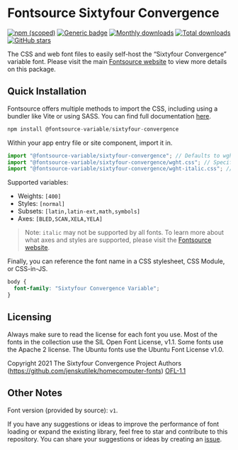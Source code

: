 # Fontsource Sixtyfour Convergence

[![npm (scoped)](https://img.shields.io/npm/v/@fontsource-variable/sixtyfour-convergence?color=brightgreen)](https://www.npmjs.com/package/@fontsource-variable/sixtyfour-convergence) [![Generic badge](https://img.shields.io/badge/fontsource-passing-brightgreen)](https://github.com/fontsource/fontsource) [![Monthly downloads](https://badgen.net/npm/dm/@fontsource-variable/sixtyfour-convergence)](https://github.com/fontsource/fontsource) [![Total downloads](https://badgen.net/npm/dt/@fontsource-variable/sixtyfour-convergence)](https://github.com/fontsource/fontsource) [![GitHub stars](https://img.shields.io/github/stars/fontsource/fontsource.svg?style=social&label=Star)](https://github.com/fontsource/fontsource/stargazers)

The CSS and web font files to easily self-host the “Sixtyfour Convergence” variable font. Please visit the main [Fontsource website](https://fontsource.org/fonts/sixtyfour-convergence) to view more details on this package.

## Quick Installation

Fontsource offers multiple methods to import the CSS, including using a bundler like Vite or using SASS. You can find full documentation [here](https://fontsource.org/docs/getting-started/introduction).

```javascript
npm install @fontsource-variable/sixtyfour-convergence
```

Within your app entry file or site component, import it in.

```javascript
import "@fontsource-variable/sixtyfour-convergence"; // Defaults to wght axis
import "@fontsource-variable/sixtyfour-convergence/wght.css"; // Specify axis
import "@fontsource-variable/sixtyfour-convergence/wght-italic.css"; // Specify axis and style
```

Supported variables:
- Weights: `[400]`
- Styles: `[normal]`
- Subsets: `[latin,latin-ext,math,symbols]`
- Axes: `[BLED,SCAN,XELA,YELA]`

> Note: `italic` may not be supported by all fonts. To learn more about what axes and styles are supported, please visit the [Fontsource website](https://fontsource.org/fonts/sixtyfour-convergence).

Finally, you can reference the font name in a CSS stylesheet, CSS Module, or CSS-in-JS.

```css
body {
  font-family: "Sixtyfour Convergence Variable";
}
```

## Licensing
Always make sure to read the license for each font you use. Most of the fonts in the collection use the SIL Open Font License, v1.1. Some fonts use the Apache 2 license. The Ubuntu fonts use the Ubuntu Font License v1.0.

Copyright 2021 The Sixtyfour Convergence Project Authors (https://github.com/jenskutilek/homecomputer-fonts)
[OFL-1.1](http://scripts.sil.org/OFL)

## Other Notes
Font version (provided by source): `v1`.

If you have any suggestions or ideas to improve the performance of font loading or expand the existing library, feel free to star and contribute to this repository. You can share your suggestions or ideas by creating an [issue](https://github.com/fontsource/fontsource/issues).